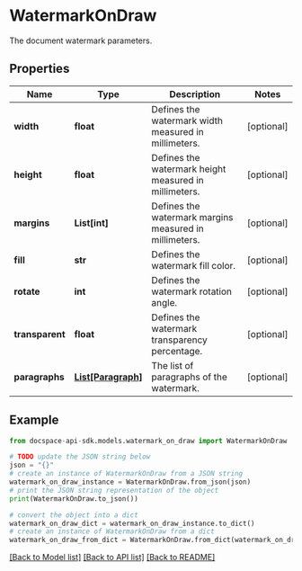 # WatermarkOnDraw
The document watermark parameters.

## Properties

Name | Type | Description | Notes
------------ | ------------- | ------------- | -------------
**width** | **float** | Defines the watermark width measured in millimeters. | [optional] 
**height** | **float** | Defines the watermark height measured in millimeters. | [optional] 
**margins** | **List[int]** | Defines the watermark margins measured in millimeters. | [optional] 
**fill** | **str** | Defines the watermark fill color. | [optional] 
**rotate** | **int** | Defines the watermark rotation angle. | [optional] 
**transparent** | **float** | Defines the watermark transparency percentage. | [optional] 
**paragraphs** | [**List[Paragraph]**](Paragraph.md) | The list of paragraphs of the watermark. | [optional] 

## Example

```python
from docspace-api-sdk.models.watermark_on_draw import WatermarkOnDraw

# TODO update the JSON string below
json = "{}"
# create an instance of WatermarkOnDraw from a JSON string
watermark_on_draw_instance = WatermarkOnDraw.from_json(json)
# print the JSON string representation of the object
print(WatermarkOnDraw.to_json())

# convert the object into a dict
watermark_on_draw_dict = watermark_on_draw_instance.to_dict()
# create an instance of WatermarkOnDraw from a dict
watermark_on_draw_from_dict = WatermarkOnDraw.from_dict(watermark_on_draw_dict)
```
[[Back to Model list]](../README.md#documentation-for-models) [[Back to API list]](../README.md#documentation-for-api-endpoints) [[Back to README]](../README.md)


